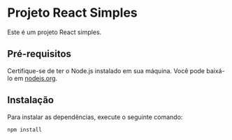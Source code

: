 # Projeto React Simples

Este é um projeto React simples.

## Pré-requisitos

Certifique-se de ter o Node.js instalado em sua máquina. Você pode baixá-lo em [nodejs.org](https://nodejs.org/).

## Instalação

Para instalar as dependências, execute o seguinte comando:

```bash
npm install
